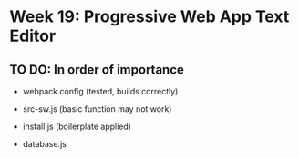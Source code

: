 # Week 19: Progressive Web App Text Editor

## TO DO: In order of importance

- webpack.config (tested, builds correctly)

- src-sw.js (basic function may not work)

- install.js (boilerplate applied)

- database.js
